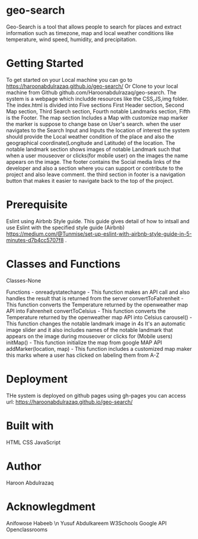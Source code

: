 # geo-search 

Geo-Search is a tool that allows people to search for places and extract information such as timezone, map and local weather conditions like temperature, wind speed, humidity, and precipitation.
# Getting Started
To get started on your Local machine you can go to https://haroonabdulrazaq.github.io/geo-search/ Or Clone to your local machine from Github github.com/Haroonabdulrazaq/geo-search. The system is a webpage which includde resources like the CSS,JS,img folder. The index.html is divided into Five sections First Header section, Second Map section, Third Search section, Fourth notable Landmarks section, Fifth is the Footer. 
The map section Includes a Map with customize map marker the marker is suppose to change base on User's search. when the user navigates to the Search Input and Inputs the location of interest the system should provide the Local weather condition of the place and also the geographical coordinate(Longitude and Latitude) of the location. The notable landmark section shows images of notable Landmark such that when a user mouseover or clicks(for mobile user) on the images the name appears on the image. The footer contains the Social media links of the developer and also a section where you can support or contribute to the project and also leave comment. the third section in footer is a navigation button that makes it easier to navigate back to the top of the project.

# Prerequisite
Eslint using Airbnb Style guide. This guide gives detail of how to intsall and use Eslint with the specified style guide (Airbnb) https://medium.com/@Tunmise/set-up-eslint-with-airbnb-style-guide-in-5-minutes-d7b4cc5707f8 .

# Classes and Functions 
Classes-None

Functions -
onreadystatechange - This function makes an API call and also handles the result that is returned from the server
convertToFahrenheit - This function converts the Temperature returned by the openweather map API into Fahrenheit
convertToCelsius -  This function converts the Temperature returned by the openweather map API into Celsius
carousel() - This function changes the notable landmark image in 4s It's an automatic image slider and it also includes names of the notable landmark that appears on the image during mouseover or clicks for (Mobile users)
initMap() - This function initialize the map from google MAP API
addMarker(location, map)  - This function includes a customized map maker this marks where a user has clicked on labeling them from A-Z



# Deployment
THe system is deployed on github pages using gh-pages you can access url:  https://haroonabdulrazaq.github.io/geo-search/
# Built with
HTML
CSS
JavaScript

# Author
Haroon Abdulrazaq

# Acknowlegdment
Anifowose Habeeb \n
Yusuf Abdulkareem
W3Schools
Google API
Openclassrooms
